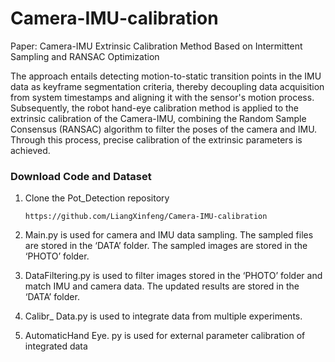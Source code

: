 # Camera-IMU-calibration
Paper: Camera-IMU Extrinsic Calibration Method Based on Intermittent Sampling and RANSAC Optimization

The approach entails detecting motion-to-static transition points in the IMU data as keyframe segmentation criteria, thereby decoupling data acquisition from system timestamps and aligning it with the sensor's motion process. Subsequently, the robot hand-eye calibration method is applied to the extrinsic calibration of the Camera-IMU, combining the Random Sample Consensus (RANSAC) algorithm to filter the poses of the camera and IMU. Through this process, precise calibration of the extrinsic parameters is achieved.

### Download Code and Dataset

1. Clone the Pot_Detection repository
    ```Shell
    https://github.com/LiangXinfeng/Camera-IMU-calibration
    ```
    
2. Main.py is used for camera and IMU data sampling. The sampled files are stored in the ‘DATA’ folder. The sampled images are stored in the ‘PHOTO’ folder.

3. DataFiltering.py is used to filter images stored in the ‘PHOTO’ folder and match IMU and camera data. The updated results are stored in the ‘DATA’ folder.

4. Calibr_ Data.py is used to integrate data from multiple experiments.

5. AutomaticHand Eye. py is used for external parameter calibration of integrated data


   

